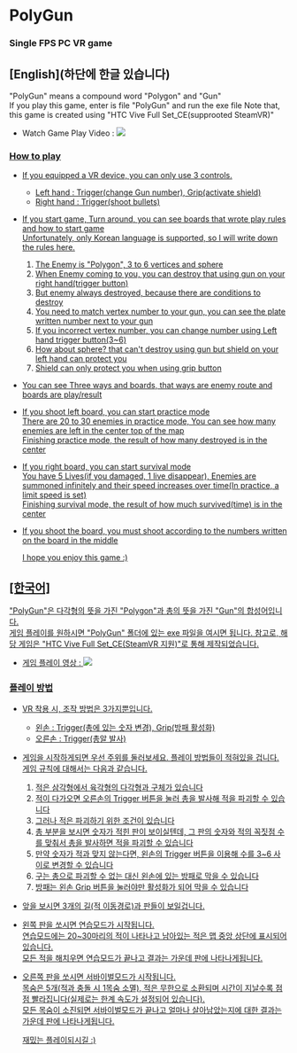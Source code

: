 # PolyGun
### Single FPS PC VR game
 
  
## [English](하단에 한글 있습니다)  
"PolyGun" means a compound word "Polygon" and "Gun"  
If you play this game, enter is file "PolyGun" and run the exe file
Note that, this game is created using "HTC Vive Full Set_CE(supprooted SteamVR)"
* Watch Game Play Video : <a href="https://youtu.be/My9EimcYlY8"><img src="https://img.shields.io/badge/YouTube-FF0000?style=flat-square&logo=youtube&logoColor=white"/>

### How to play
* If you equipped a VR device, you can only use 3 controls.
  * Left hand : Trigger(change Gun number), Grip(activate shield)
  * Right hand : Trigger(shoot bullets)

* If you start game, Turn around, you can see boards that wrote play rules and how to start game  
  Unfortunately, only Korean language is supported, so I will write down the rules here.  
  1. The Enemy is "Polygon", 3 to 6 vertices and sphere
  2. When Enemy coming to you, you can destroy that using gun on your right hand(trigger button)
  3. But enemy always destroyed, because there are conditions to destroy
  4. You need to match vertex number to your gun, you can see the plate written number next to your gun
  5. If you incorrect vertex number, you can change number using Left hand trigger button(3~6)
  6. How about sphere? that can't destroy using gun but shield on your left hand can protect you
  7. Shield can only protect you when using grip button  
    
* You can see Three ways and boards, that ways are enemy route and boards are play/result  
* If you shoot left board, you can start practice mode  
  There are 20 to 30 enemies in practice mode, You can see how many enemies are left in the center top of the map  
  Finishing practice mode, the result of how many destroyed is in the center  
* If you right board, you can start survival mode  
  You have 5 Lives(if you damaged, 1 live disappear), Enemies are summoned infinitely and their speed increases over time(In practice, a limit speed is set)  
  Finishing survival mode, the result of how much survived(time) is in the center  
* If you shoot the board, you must shoot according to the numbers written on the board in the middle
    
      
  I hope you enjoy this game :)  
    
    
    
    
    
    
## [한국어]  
"PolyGun"은 다각형의 뜻을 가진 "Polygon"과 총의 뜻을 가진 "Gun"의 합성어입니다.  
게임 플레이를 원하시면 "PolyGun" 폴더에 있는 exe 파일을 여시면 됩니다.
참고로, 해당 게임은 "HTC Vive Full Set_CE(SteamVR 지원)"로 통해 제작되었습니다.
* 게임 플레이 영상 : <a href="https://youtu.be/My9EimcYlY8"><img src="https://img.shields.io/badge/YouTube-FF0000?style=flat-square&logo=youtube&logoColor=white"/>

### 플레이 방법
* VR 착용 시, 조작 방법은 3가지뿐입니다.
  * 왼손 : Trigger(총에 있는 숫자 변경), Grip(방패 활성화)
  * 오른손 : Trigger(총알 발사)

* 게임을 시작하게되면 우선 주위를 둘러보세요. 플레이 방법들이 적혀있을 겁니다.  
  게임 규칙에 대해서는 다음과 같습니다.  
  1. 적은 삼각형에서 육각형의 다각형과 구체가 있습니다
  2. 적이 다가오면 오른손의 Trigger 버튼을 눌러 총을 발사해 적을 파괴할 수 있습니다
  3. 그러나 적은 파괴하기 위한 조건이 있습니다
  4. 총 부분을 보시면 숫자가 적힌 판이 보이실텐데, 그 판의 숫자와 적의 꼭짓점 수를 맞춰서 총을 발사하면 적을 파괴할 수 있습니다
  5. 만약 숫자가 적과 맞지 않는다면, 왼손의 Trigger 버튼을 이용해 수를 3~6 사이로 변경할 수 있습니다
  6. 구는 총으로 파괴할 수 없는 대신 왼손에 있는 방패로 막을 수 있습니다
  7. 방패는 왼손 Grip 버튼을 눌러야만 활성화가 되어 막을 수 있습니다
    
* 앞을 보시면 3개의 길(적 이동경로)과 판들이 보일겁니다.  
* 왼쪽 판을 쏘시면 연습모드가 시작됩니다.  
  연습모드에는 20~30마리의 적이 나타나고 남아있는 적은 맵 중앙 상단에 표시되어 있습니다.  
  모든 적을 해치우면 연습모드가 끝나고 결과는 가운데 판에 나타나게됩니다.  
* 오른쪽 판을 쏘시면 서바이벌모드가 시작됩니다.  
  목숨은 5개(적과 충돌 시 1목숨 소멸), 적은 무한으로 소환되며 시간이 지날수록 점점 빨라집니다(실제로는 한계 속도가 설정되어 있습니다).  
  모든 목숨이 소진되면 서바이벌모드가 끝나고 얼마나 살아남았는지에 대한 결과는 가운데 판에 나타나게됩니다.  
    
      
  재밌는 플레이되시길 :)
